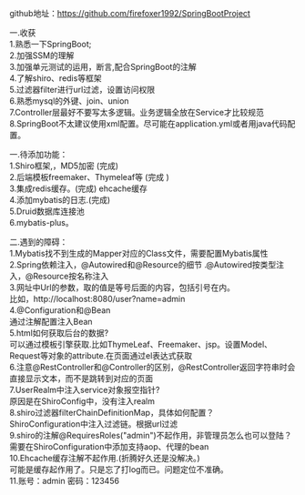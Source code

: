 github地址：https://github.com/firefoxer1992/SpringBootProject

一.收获        <br>
1.熟悉一下SpringBoot;    <br>
2.加强SSM的理解    <br>
3.加强单元测试的运用，断言,配合SpringBoot的注解    <br>
4.了解shiro、redis等框架     <br>
5.过滤器filter进行url过滤，设置访问权限     <br>
6.熟悉mysql的外键、join、union   <br>
7.Controller层最好不要写太多逻辑。业务逻辑全放在Service才比较规范  <br>
8.SpringBoot不太建议使用xml配置。尽可能在application.yml或者用java代码配置。 <br>


一.待添加功能：    <br>
1.Shiro框架,，MD5加密 (完成)    <br>
2.后端模板freemaker、Thymeleaf等 (完成 )   <br>
3.集成redis缓存。(完成)  ehcache缓存   <br>
4.添加mybatis的日志.(完成)   <br>
5.Druid数据库连接池    <br>
6.mybatis-plus。 <br>


二.遇到的障碍：    <br>
1.Mybatis找不到生成的Mapper对应的Class文件，需要配置Mybatis属性    <br>
2.Spring依赖注入，@Autowired和@Resource的细节 .@Autowired按类型注入，@Resource按名称注入   <br>
3.网址中Url的参数，取的值是等号后面的内容，包括引号在内。    <br>
比如，http://localhost:8080/user?name=admin    <br>
4.@Configuration和@Bean    <br>
通过注解配置注入Bean    <br>
5.html如何获取后台的数据?   <br>
可以通过模板引擎获取.比如ThymeLeaf、Freemaker、jsp。设置Model、Request等对象的attribute.在页面通过el表达式获取    <br>
6.注意@RestController和@Controller的区别，@RestController返回字符串时会直接显示文本，而不是跳转到对应的页面     <br>
7.UserRealm中注入service对象报空指针?    <br>
原因是在ShiroConfig中，没有注入realm  <br>
8.shiro过滤器filterChainDefinitionMap，具体如何配置？   <br>
ShiroConfiguration中注入过滤链。根据url过滤   <br>
9.shiro的注解@RequiresRoles("admin")不起作用，非管理员怎么也可以登陆？   <br>
需要在ShiroConfiguration中添加支持aop、代理的bean   <br>
10.Ehcache缓存注解不起作用.(折腾好久还是没解决。)  <br>
可能是缓存起作用了。只是忘了打log而已。问题定位不准确。 <br>
11.账号：admin   密码：123456  <br>